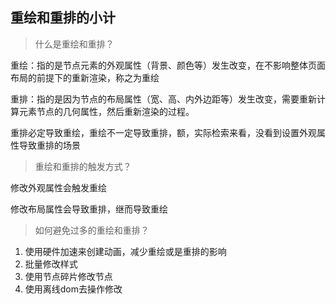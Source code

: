 ## 重绘和重排的小计



> 什么是重绘和重排？

重绘：指的是节点元素的外观属性（背景、颜色等）发生改变，在不影响整体页面布局的前提下的重新渲染，称之为重绘

重排：指的是因为节点的布局属性（宽、高、内外边距等）发生改变，需要重新计算元素节点的几何属性，然后重新渲染的过程。

重排必定导致重绘，重绘不一定导致重排，额，实际检索来看，没看到设置外观属性导致重排的场景



> 重绘和重排的触发方式？

修改外观属性会触发重绘

修改布局属性会导致重排，继而导致重绘



> 如何避免过多的重绘和重排？

1. 使用硬件加速来创建动画，减少重绘或是重排的影响
2. 批量修改样式
3. 使用节点碎片修改节点
4. 使用离线dom去操作修改